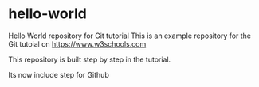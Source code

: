 # hello-world
Hello World repository for Git tutorial
This is an example repository for the Git tutoial on https://www.w3schools.com

This repository is built step by step in the tutorial.

Its now include step for Github
